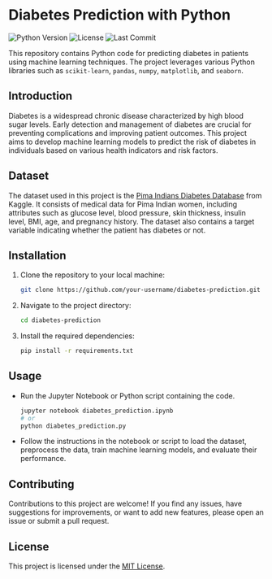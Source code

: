 # Diabetes Prediction with Python

![Python Version](https://img.shields.io/badge/python-v3.7%2B-blue)
![License](https://img.shields.io/badge/license-MIT-green)
![Last Commit](https://img.shields.io/github/last-commit/your-username/diabetes-prediction)

This repository contains Python code for predicting diabetes in patients using machine learning techniques. The project leverages various Python libraries such as `scikit-learn`, `pandas`, `numpy`, `matplotlib`, and `seaborn`.

## Introduction

Diabetes is a widespread chronic disease characterized by high blood sugar levels. Early detection and management of diabetes are crucial for preventing complications and improving patient outcomes. This project aims to develop machine learning models to predict the risk of diabetes in individuals based on various health indicators and risk factors.

## Dataset

The dataset used in this project is the [Pima Indians Diabetes Database](https://www.kaggle.com/uciml/pima-indians-diabetes-database) from Kaggle. It consists of medical data for Pima Indian women, including attributes such as glucose level, blood pressure, skin thickness, insulin level, BMI, age, and pregnancy history. The dataset also contains a target variable indicating whether the patient has diabetes or not.

## Installation

1. Clone the repository to your local machine:
   ```bash
   git clone https://github.com/your-username/diabetes-prediction.git
   ```

2. Navigate to the project directory:
   ```bash
   cd diabetes-prediction
   ```

3. Install the required dependencies:
   ```bash
   pip install -r requirements.txt
   ```

## Usage

- Run the Jupyter Notebook or Python script containing the code.
  ```bash
  jupyter notebook diabetes_prediction.ipynb
  # or
  python diabetes_prediction.py
  ```

- Follow the instructions in the notebook or script to load the dataset, preprocess the data, train machine learning models, and evaluate their performance.

## Contributing

Contributions to this project are welcome! If you find any issues, have suggestions for improvements, or want to add new features, please open an issue or submit a pull request.

## License

This project is licensed under the [MIT License](LICENSE).
